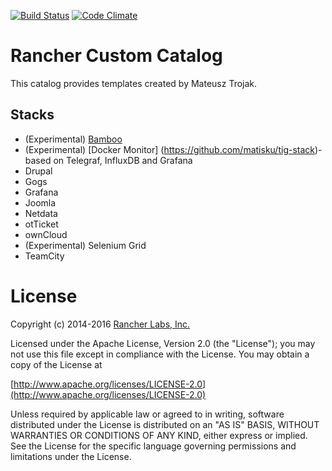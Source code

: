 [![Build Status](https://drone.io/github.com/matisku/rancher-catalog/status.png)](https://drone.io/github.com/matisku/rancher-catalog/latest) [![Code Climate](https://codeclimate.com/github/matisku/rancher-catalog/badges/gpa.svg)](https://codeclimate.com/github/matisku/rancher-catalog)

# Rancher Custom Catalog 

This catalog provides templates created by Mateusz Trojak.  

## Stacks
* (Experimental) [Bamboo](https://github.com/matisku/bamboo-docker)
* (Experimental) [Docker Monitor] (https://github.com/matisku/tig-stack)- based on Telegraf, InfluxDB and Grafana
* Drupal
* Gogs
* Grafana
* Joomla
* Netdata
* otTicket
* ownCloud
* (Experimental) Selenium Grid
* TeamCity

# License
Copyright (c) 2014-2016 [Rancher Labs, Inc.](http://rancher.com)

Licensed under the Apache License, Version 2.0 (the "License");
you may not use this file except in compliance with the License.
You may obtain a copy of the License at

[http://www.apache.org/licenses/LICENSE-2.0](http://www.apache.org/licenses/LICENSE-2.0)

Unless required by applicable law or agreed to in writing, software
distributed under the License is distributed on an "AS IS" BASIS,
WITHOUT WARRANTIES OR CONDITIONS OF ANY KIND, either express or implied.
See the License for the specific language governing permissions and
limitations under the License.
